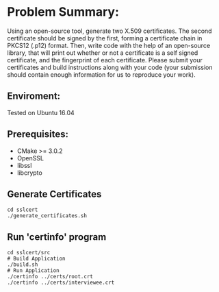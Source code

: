 # Problem Summary:

Using an open-source tool, generate two X.509 certificates. The second certificate should be signed by the first,
forming a certificate chain in PKCS12 (.p12) format. Then, write code with the help of an open-source library,
that will print out whether or not a certificate is a self signed certificate, and the fingerprint of each
certificate. Please submit your certificates and build instructions along with your code (your submission should
contain enough information for us to reproduce your work).

## Enviroment:
Tested on Ubuntu 16.04

## Prerequisites:
* CMake >= 3.0.2
* OpenSSL
* libssl
* libcrypto

## Generate Certificates
```
cd sslcert
./generate_certificates.sh
```

## Run 'certinfo' program
```
cd sslcert/src
# Build Application
./build.sh
# Run Application
./certinfo ../certs/root.crt
./certinfo ../certs/interviewee.crt
```
